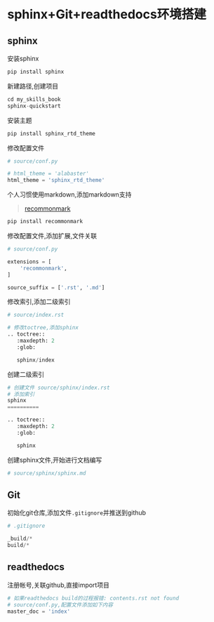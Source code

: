 # sphinx+Git+readthedocs环境搭建
## sphinx
安装sphinx
```python
pip install sphinx
```
新建路径,创建项目
```python
cd my_skills_book
sphinx-quickstart
```
安装主题
```python
pip install sphinx_rtd_theme
```
修改配置文件
```python
# source/conf.py

# html_theme = 'alabaster'
html_theme = 'sphinx_rtd_theme'
```
个人习惯使用markdown,添加markdown支持
> [recommonmark](https://github.com/readthedocs/recommonmark)
```python
pip install recommonmark
```
修改配置文件,添加扩展,文件关联
```python
# source/conf.py

extensions = [
    'recommonmark',
]

source_suffix = ['.rst', '.md']
```
修改索引,添加二级索引
```python
# source/index.rst

# 修改toctree,添加sphinx
.. toctree::
   :maxdepth: 2
   :glob:

   sphinx/index

```
创建二级索引
```python
# 创建文件 source/sphinx/index.rst
# 添加索引
sphinx
==========

.. toctree::
   :maxdepth: 2
   :glob:

   sphinx

```
创建sphinx文件,开始进行文档编写
```python
# source/sphinx/sphinx.md
```
## Git
初始化git仓库,添加文件`.gitignore`并推送到github
```python
# .gitignore

_build/*
build/*
```

## readthedocs
注册帐号,关联github,直接import项目
```python
# 如果readthedocs build的过程报错: contents.rst not found
# source/conf.py,配置文件添加如下内容
master_doc = 'index'
```
